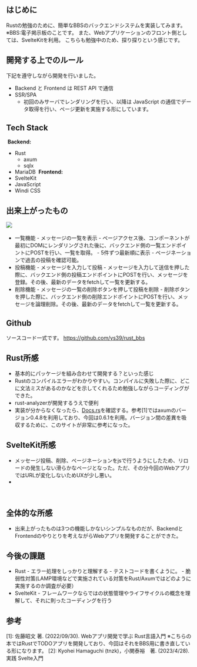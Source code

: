 ## はじめに
​
Rustの勉強のために、簡単なBBSのバックエンドシステムを実装してみます。
※BBS:電子掲示板のことです。
​
また、Webアプリケーションのフロント側としては、SvelteKitを利用。
こちらも勉強中のため、探り探りという感じです。
​
## 開発する上でのルール
下記を遵守しながら開発を行いました。
​
- Backend と Frontend は REST API で通信
- SSR/SPA
  - 初回のみサーバでレンダリングを行い、以降は JavaScript の通信でデータ取得を行い、ページ更新を実施する形にしています。
​
## Tech Stack
​
**Backend:**
​
- Rust
   - axum
   - sqlx
- MariaDB
​
**Frontend:**
​
- SvelteKit
- JavaScript
- Windi CSS
​
## 出来上がったもの
![](https://storage.googleapis.com/zenn-user-upload/bcc5e7cb78de-20230506.png)
​
- 一覧機能
        - メッセージの一覧を表示
        - ページアクセス後、コンポーネントが最初にDOMにレンダリングされた後に、バックエンド側の一覧エンドポイントにPOSTを行い、一覧を取得。
        - 5件ずつ最新順に表示
        - ページネーションで過去の投稿を確認可能。
- 投稿機能
        - メッセージを入力して投稿
        - メッセージを入力して送信を押した際に、バックエンド側の投稿エンドポイントにPOSTを行い、メッセージを登録。その後、最新のデータをfetchして一覧を更新する。
- 削除機能
        - メッセージの一覧の削除ボタンを押して投稿を削除
        - 削除ボタンを押した際に、バックエンド側の削除エンドポイントにPOSTを行い、メッセージを論理削除。その後、最新のデータをfetchして一覧を更新する。 
​
## Github
ソースコード一式です。
https://github.com/ys39/rust_bbs
​
## Rust所感
- 基本的にパッケージを組み合わせて開発する？といった感じ
- Rustのコンパイルエラーがわかりやすい。コンパイルに失敗した際に、どこに文法ミスがあるのかなどを示してくれるため勉強しながらコーディングができた。
- rust-analyzerが開発するうえで便利
- 実装が分からなくなったら、[Docs.rs](https://docs.rs/)を確認する。参考[1]ではaxumのバージョン0.4.8を利用しており、今回は0.6.1を利用。バージョン間の差異を吸収するために、このサイトが非常に参考になった。
​
## SvelteKit所感
- メッセージ投稿、削除、ページネーションをjsで行うようにしたため、リロードの発生しない滑らかなページとなった。ただ、その分今回のWebアプリではURLが変化しないためUXが少し悪い。
- 
​
## 全体的な所感
- 出来上がったものは3つの機能しかないシンプルなものだが、BackendとFrontendのやりとりを考えながらWebアプリを開発することができた。
​
## 今後の課題
- Rust
        - エラー処理をしっかりと理解する
        - テストコードを書くように。
        - 脆弱性対策(LAMP環境などで実施されている対策をRust/Axumではどのように実施するのか調査が必要）
- SvelteKit
        - フレームワークならではの状態管理やライフサイクルの概念を理解して、それに則ったコーディングを行う 
​
## 参考
[1]: 佐藤昭文 著. (2022/09/30). Webアプリ開発で学ぶ Rust言語入門
※こちらの本ではRustでTODOアプリを開発しており、今回はそれをBBS用に書き直している形になります。
[2]: Kyohei Hamaguchi (tnzk)，小関泰裕　著. (2023/4/28). 実践 Svelte入門
​